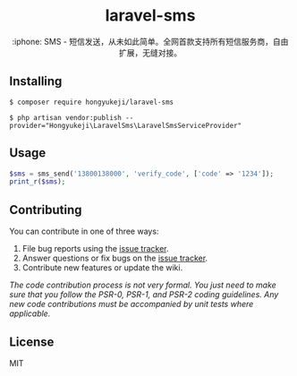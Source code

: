 <h1 align="center"> laravel-sms </h1>

<p align="center"> :iphone: SMS - 短信发送，从未如此简单。全网首款支持所有短信服务商，自由扩展，无缝对接。</p>


## Installing

```shell
$ composer require hongyukeji/laravel-sms

$ php artisan vendor:publish --provider="Hongyukeji\LaravelSms\LaravelSmsServiceProvider"
```

## Usage

```php
$sms = sms_send('13800138000', 'verify_code', ['code' => '1234']);
print_r($sms);
```

## Contributing

You can contribute in one of three ways:

1. File bug reports using the [issue tracker](https://github.com/hongyukeji/laravel-sms/issues).
2. Answer questions or fix bugs on the [issue tracker](https://github.com/hongyukeji/laravel-sms/issues).
3. Contribute new features or update the wiki.

_The code contribution process is not very formal. You just need to make sure that you follow the PSR-0, PSR-1, and PSR-2 coding guidelines. Any new code contributions must be accompanied by unit tests where applicable._

## License

MIT
